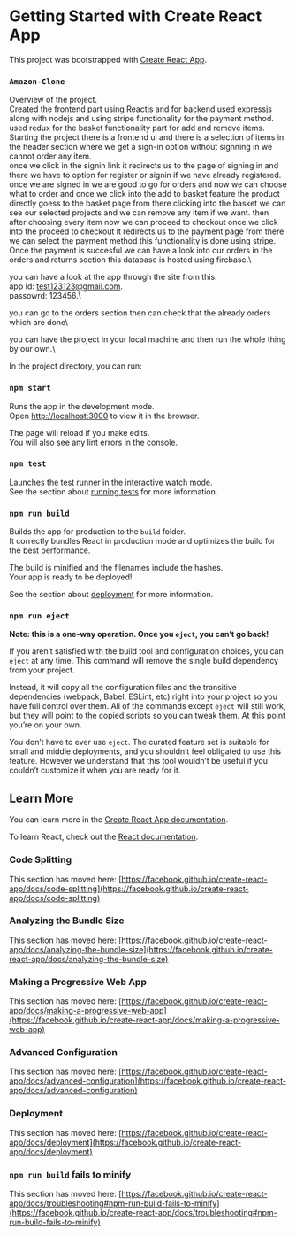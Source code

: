 # Getting Started with Create React App

This project was bootstrapped with [Create React App](https://github.com/facebook/create-react-app).

### `Amazon-Clone`
Overview of the project.\
Created the frontend part using Reactjs and for backend used expressjs along with nodejs and using stripe functionality for the payment method.
used redux for the basket functionality part for add and remove items.
Starting the project there is a frontend ui and there is a selection of items in the header section where we get a sign-in option without signning in we cannot order any item.\
once we click in the signin link it redirects us to the page of signing in and there we have to option for register or signin if we have already registered.\
once we are signed in we are good to go for orders and now we can choose what to order and once we click into the add to basket feature the product directly goess to the basket page from there clicking into the basket we can see our selected projects and we can remove any item if we want.
then after choosing every item now we can proceed to checkout once we click into the proceed to checkout it redirects us to the payment page from there we can select the payment method this functionality is done using stripe.\
Once the payment is succesful we can have a look into our orders in the orders and returns section this database is hosted using firebase.\

you can have a look at the app through the site from this.\
app Id: test123123@gmail.com.\
passowrd: 123456.\

you can go to the orders section then can check that the already orders which are done\

you can have the project in your local machine and then run the whole thing by our own.\




In the project directory, you can run:

### `npm start`

Runs the app in the development mode.\
Open [http://localhost:3000](http://localhost:3000) to view it in the browser.

The page will reload if you make edits.\
You will also see any lint errors in the console.

### `npm test`

Launches the test runner in the interactive watch mode.\
See the section about [running tests](https://facebook.github.io/create-react-app/docs/running-tests) for more information.

### `npm run build`

Builds the app for production to the `build` folder.\
It correctly bundles React in production mode and optimizes the build for the best performance.

The build is minified and the filenames include the hashes.\
Your app is ready to be deployed!

See the section about [deployment](https://facebook.github.io/create-react-app/docs/deployment) for more information.

### `npm run eject`

**Note: this is a one-way operation. Once you `eject`, you can’t go back!**

If you aren’t satisfied with the build tool and configuration choices, you can `eject` at any time. This command will remove the single build dependency from your project.

Instead, it will copy all the configuration files and the transitive dependencies (webpack, Babel, ESLint, etc) right into your project so you have full control over them. All of the commands except `eject` will still work, but they will point to the copied scripts so you can tweak them. At this point you’re on your own.

You don’t have to ever use `eject`. The curated feature set is suitable for small and middle deployments, and you shouldn’t feel obligated to use this feature. However we understand that this tool wouldn’t be useful if you couldn’t customize it when you are ready for it.

## Learn More

You can learn more in the [Create React App documentation](https://facebook.github.io/create-react-app/docs/getting-started).

To learn React, check out the [React documentation](https://reactjs.org/).

### Code Splitting

This section has moved here: [https://facebook.github.io/create-react-app/docs/code-splitting](https://facebook.github.io/create-react-app/docs/code-splitting)

### Analyzing the Bundle Size

This section has moved here: [https://facebook.github.io/create-react-app/docs/analyzing-the-bundle-size](https://facebook.github.io/create-react-app/docs/analyzing-the-bundle-size)

### Making a Progressive Web App

This section has moved here: [https://facebook.github.io/create-react-app/docs/making-a-progressive-web-app](https://facebook.github.io/create-react-app/docs/making-a-progressive-web-app)

### Advanced Configuration

This section has moved here: [https://facebook.github.io/create-react-app/docs/advanced-configuration](https://facebook.github.io/create-react-app/docs/advanced-configuration)

### Deployment

This section has moved here: [https://facebook.github.io/create-react-app/docs/deployment](https://facebook.github.io/create-react-app/docs/deployment)

### `npm run build` fails to minify

This section has moved here: [https://facebook.github.io/create-react-app/docs/troubleshooting#npm-run-build-fails-to-minify](https://facebook.github.io/create-react-app/docs/troubleshooting#npm-run-build-fails-to-minify)
